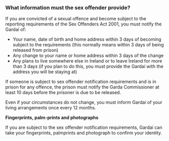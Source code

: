 ###  What information must the sex offender provide?

If you are convicted of a sexual offence and become subject to the reporting
requirements of the Sex Offenders Act 2001, you must notify the Gardaí of:

  * Your name, date of birth and home address within 3 days of becoming subject to the requirements (this normally means within 3 days of being released from prison) 
  * Any change to your name or home address within 3 days of the change 
  * Any plans to live somewhere else in Ireland or to leave Ireland for more than 3 days (if you plan to do this, you must provide the Gardaí with the address you will be staying at) 

If someone is subject to sex offender notification requirements and is in
prison for any offence, the prison must notify the Garda Commissioner at least
10 days before the prisoner is due to be released.

Even if your circumstances do not change, you must inform Gardaí of your
living arrangements once every 12 months.

**Fingerprints, palm-prints and photographs**

If you are subject to the sex offender notification requirements, Gardaí can
take your fingerprints, palmprints and photograph to confirm your identity.
